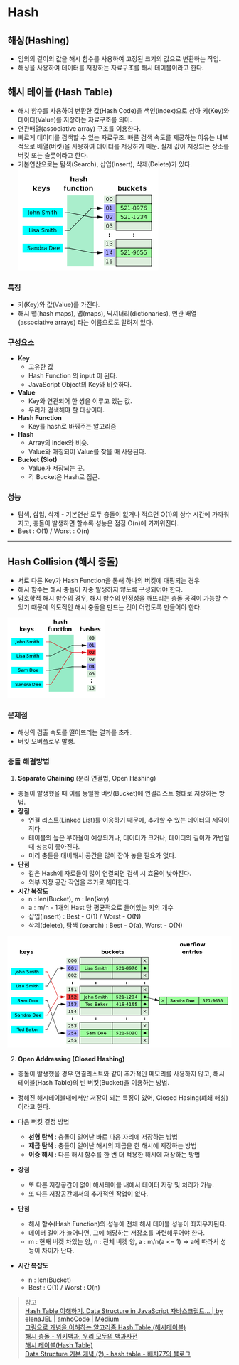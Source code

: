 # Hash
## 해싱(Hashing)
* 임의의 길이의 값을 해시 함수를 사용하여 고정된 크기의 값으로 변환하는 작업.
* 해싱을 사용하여 데이터를 저장하는 자료구조를 해시 테이블이라고 한다.

## 해시 테이블 (Hash Table)
* 해시 함수를 사용하여 변환한 값(Hash Code)을 색인(index)으로 삼아 키(Key)와 데이터(Value)를 저장하는 자료구조를 의미.
* 연관배열(associative array) 구조를 이용한다.
* 빠르게 데이터를 검색할 수 있는 자료구조. 빠른 검색 속도를 제공하는 이유는 내부적으로 배열(버킷)을 사용하여 데이터를 저장하기 때문. 실제 값이 저장되는 장소를 버킷 또는 슬롯이라고 한다.
* 기본연산으로는 탐색(Search), 삽입(Insert), 삭제(Delete)가 있다.
![](images/hash_01.png)


### 특징
* 키(Key)와 값(Value)를 가진다.
* 해시 맵(hash maps), 맵(maps), 딕셔너리(dictionaries), 연관 배열(associative arrays) 라는 이름으로도 알려져 있다.

### 구성요소
* **Key**
	* 고유한 값
	* Hash Function 의 input 이 된다.
	* JavaScript Object의 Key와 비슷하다.
* **Value**
	* Key와 연관되어 한 쌍을 이루고 있는 값.
	* 우리가 검색해야 할 대상이다.
* **Hash Function** 
	* Key를 hash로 바꿔주는 알고리즘
* **Hash**
	* Array의 index와 비슷.
	* Value와 매칭되어 Value를 찾을 때 사용된다.
* **Bucket (Slot)** 
	* Value가 저장되는 곳.
	* 각 Bucket은 Hash로 접근.

### 성능
* 탐색, 삽입, 삭제 - 기본연산 모두 충돌이 없거나 적으면 O(1)의 상수 시간에 가까워지고, 충돌이 발생하면 할수록 성능은 점점 O(n)에 가까워진다.
* Best : O(1) / Worst : O(n)

- - - -

## Hash Collision (해시 충돌)
* 서로 다른 Key가 Hash Function을 통해 하나의 버킷에 매핑되는 경우
* 해시 함수는 해시 충돌이 자중 발생하지 않도록 구성되어야 한다.
* 암호학적 해시 함수의 경우, 해시 함수의 안정성을 깨뜨리는 충돌 공격이 가능할 수 있기 때문에 의도적인 해시 충돌을 만드는 것이 어렵도록 만들어야 한다.

![](images/hash_02.png)

### 문제점
* 해싱의 검출 속도를 떨어뜨리는 결과를 초래.
* 버킷 오버플로우 발생.

### 충돌 해결방법

1. **Separate Chaining** (분리 연결법, Open Hashing)
* 충돌이 발생했을 때 이를 동일한 버킷(Bucket)에 연결리스트 형태로 저장하는 방법.
* **장점**
	* 연결 리스트(Linked List)를 이용하기 때문에, 추가할 수 있는 데이터의 제약이 적다.
	* 테이블의 높은 부하율이 예상되거나, 데이터가 크거나, 데이터의 길이가 가변일 때 성능이 좋아진다.
	* 미리 충돌을 대비해서 공간을 많이 잡아 놓을 필요가 없다.
* **단점**
	* 같은 Hash에 자료들이 많이 연결되면 검색 시 효율이 낮아진다.
	* 외부 저장 공간 작업을 추가로 해야한다.
* **시간 복잡도**
	* n : len(Bucket), m : len(key)
	* a : m/n - 1개의 Hast 당 평균적으로 들어있는 키의 개수
	* 삽입(insert) : Best - O(1) / Worst - O(N)
	* 삭제(delete), 탐색 (search) : Best - O(a), Worst - O(N)

![](images/hash_03.png)

2. **Open Addressing (Closed Hashing)**
* 충돌이 발생했을 경우 연결리스트와 같이 추가적인 메모리를 사용하지 않고, 해시 테이블(Hash Table)의 빈 버킷(Bucket)을 이용하는 방법.
* 정해진 해시테이블내에서만 저장이 되는 특징이 있어, Closed Hasing(폐쇄 해싱)이라고 한다.

* 다음 버킷 결정 방법
	* **선형 탐색** : 충돌이 일어난 바로 다음 자리에 저장하는 방법
	* **제곱 탐색** : 충돌이 일어난 해시의 제곱을 한 해시에 저장하는 방법
	* **이중 해시** : 다른 해시 함수를 한 번 더 적용한 해시에 저장하는 방법

* **장점**
	* 또 다른 저장공간이 없이 해시테이블 내에서 데이터 저장 및 처리가 가능.
	* 또 다른 저장공간에서의 추가적인 작업이 없다.
* **단점**
	* 해시 함수(Hash Function)의 성능에 전체 해시 테이블 성능이 좌지우지된다.
	* 데이터 길이가 늘어나면, 그에 해당하는 저장소를 마련해두어야 한다.
	* m : 현재 버켓 차있는 양, n : 전체 버켓 양, a : m/n(a <= 1) 
	=> a에 따라서 성능이 차이가 난다.
* **시간 복잡도**
	* n : len(Bucket)
	* Best : O(1) / Worst : O(n)


> 참고  
> [Hash Table 이해하기. Data Structure in JavaScript 자바스크립트… | by elenaJEL | amhoCode | Medium](https://medium.com/amhocode/hash-table-%EC%A0%9C%EB%8C%80%EB%A1%9C-%EC%9D%B4%ED%95%B4%ED%95%98%EA%B8%B0-2223f2ae1528)  
> [그림으로 개념을 이해하는 알고리즘 Hash Table (해시테이블)](https://jtoday.tistory.com/73)  
> [해시 충돌 - 위키백과, 우리 모두의 백과사전](https://ko.wikipedia.org/wiki/%ED%95%B4%EC%8B%9C_%EC%B6%A9%EB%8F%8C)  
> [해시 테이블(Hash Table)](https://dev-kani.tistory.com/1)  
> [Data Structure 기본 개념 (2) - hash table - 배지77의 블로그](https://baeji77.github.io/cs/data-structure/data-structure(2)/)  
>   


